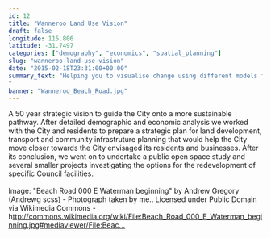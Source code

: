 ```yaml
---
id: 12
title: "Wanneroo Land Use Vision"
draft: false
longitude: 115.806
latitude: -31.7497
categories: ["demography", "economics", "spatial_planning"]
slug: "wanneroo-land-use-vision"
date: "2015-02-18T23:31:00+00:00"
summary_text: "Helping you to visualise change using different models for housing, land development and transport
"
banner: "Wanneroo_Beach_Road.jpg"
---
```


<div>A 50 year strategic vision to guide the City onto a more sustainable pathway. After detailed demographic and economic analysis we worked with the City and residents to prepare a strategic plan for land development, transport and community infrastruture planning that would help the City move closer towards the City envisaged its residents and businesses. After its conclusion, we went on to undertake a public open space study and several smaller projects investigating the options for the redevelopment of specific Council facilities.&nbsp;<br><br><span class="wysiwyg-color-silver">Image: "Beach Road 000 E Waterman beginning" by Andrew Gregory (Andrewg scss) - Photograph taken by me.. Licensed under Public Domain via Wikimedia Commons - h</span><a target="_blank" rel="nofollow" href="http://commons.wikimedia.org/wiki/File:Beach_Road_000_E_Waterman_beginning.jpg#mediaviewer/File:Beach_Road_000_E_Waterman_beginning.jpg"><span class="wysiwyg-color-silver">ttp://commons.wikimedia.org/wiki/File:Beach_Road_000_E_Waterman_beginning.jpg#mediaviewer/File:Beac...</span></a><br><br></div>
